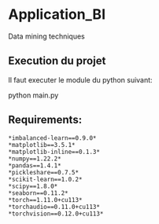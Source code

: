 # Application_BI
Data mining techniques
## Execution du projet
Il faut executer le module du python suivant: 

python main.py


## Requirements:
```
*imbalanced-learn==0.9.0*
*matplotlib==3.5.1*
*matplotlib-inline==0.1.3*
*numpy==1.22.2*
*pandas==1.4.1*
*pickleshare==0.7.5*
*scikit-learn==1.0.2*
*scipy==1.8.0*
*seaborn==0.11.2*
*torch==1.11.0+cu113*
*torchaudio==0.11.0+cu113*
*torchvision==0.12.0+cu113*
```

